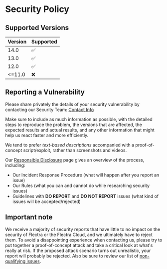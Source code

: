 # Security Policy

## Supported Versions

| Version | Supported          |
| ------- | ------------------ |
| 14.0    | :white_check_mark: |
| 13.0    | :white_check_mark: |
| 12.0    | :white_check_mark: |
| <=11.0  | :x:                |

## Reporting a Vulnerability

Please share privately the details of your security vulnerability by contacting our Security Team:
[Contact Info](https://www.flectrahq.com/security-report)

Make sure to include as much information as possible, with the detailed steps to reproduce the problem,
the versions that are affected, the expected results and actual results, and any other information that
might help us react faster and more efficiently.

We tend to prefer _text-based descriptions_ accompanied with a proof-of-concept script/exploit, rather
than screenshots and videos.

Our [Responsible Disclosure](https://www.flectrahq.com/security-report) page gives an overview of the
process, including:

 - Our Incident Response Procedure (what will happen after you report an issue)
 - Our Rules (what you can and cannot do while researching security issues)
 - Guidelines with **DO REPORT** and **DO NOT REPORT** issues
   (what kind of issues will be accepted/rejected)


## Important note

We receive a majority of security reports that have little to no impact on the security of Flectra or
the Flectra Cloud, and we ultimately have to reject them. To avoid a disappointing experience when
contacting us, please try to put together a proof-of-concept attack and take a critical look at
what's really at risk.
If the proposed attack scenario turns out unrealistic, your report will probably be rejected.
Also be sure to review our list of [non-qualifying issues](https://www.flectrahq.com/security-report#what).
